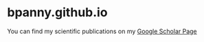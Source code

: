 # bpanny.github.io

You can find my scientific publications on my [Google Scholar Page](https://scholar.google.com/citations?user=zpDgH3AAAAAJ&hl=en&oi=ao)
